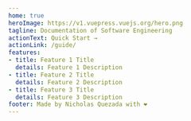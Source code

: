 ```yaml
---
home: true
heroImage: https://v1.vuepress.vuejs.org/hero.png
tagline: Documentation of Software Engineering
actionText: Quick Start →
actionLink: /guide/
features:
- title: Feature 1 Title
  details: Feature 1 Description
- title: Feature 2 Title
  details: Feature 2 Description
- title: Feature 3 Title
  details: Feature 3 Description
footer: Made by Nicholas Quezada with ❤️
---
```

